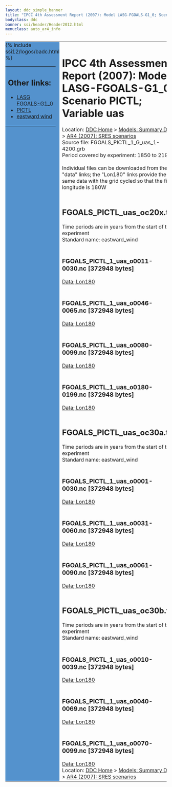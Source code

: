 ```yaml
---
layout: ddc_simple_banner
title: "IPCC 4th Assessment Report (2007): Model LASG-FGOALS-G1_0; Scenario PICTL; Variable uas"
bodyclass: ddc
banner: ssi/header/Header2012.html
menuclass: auto_ar4_info
---
```



<table width="100%" border="0" cellspacing="0" cellpadding="0" style="border-collapse: collapse;">
<tr style="margin:0;padding:0;border:0;">
<td style="margin:0;padding:0;border:0;height:1pt;width:150pt;background:#5492CD;" valign="top" >

<div id="lh-col2" class="auto_ar4_info">
<table class="menumain" bgcolor="#5492CD" cellspacing="0" width="100%" border="0">
<tr><td>
<h2> Other links:</h2>
<ul>
<li><a href="/auto/ar4/model-LASG-FGOALS-G1_0.html">LASG<br/>FGOALS-G1_0</a></li>
<li><a href="/auto/ar4/scenario-PICTL.html">PICTL</a></li>
<li><a href="/auto/ar4/var-eastward_wind.html">eastward wind</a></li>
</ul>
</td></tr>
{% include ssi12/logos/badc.html %}
</table>
</div>
</td>
<td><h1>IPCC 4th Assessment Report (2007): Model LASG-FGOALS-G1_0; Scenario PICTL; Variable uas</h1>

<!-- Breadcrumb1 -->
<div id="breadcrumb1" align="left">
Location: <a href="/index.html">DDC Home</a> > <a href="/sim/gcm_clim/">Models: Summary Data</a>
> <a href="/sim/gcm_clim/SRES_AR4/index.html">AR4 (2007): SRES scenarios</a>
</div>
<!-- End of Breadcrumb1 -->Source file: FGOALS_PICTL_1_G_uas_1-4200.grb
<br/>
Period covered by experiment: 1850 to 2199<br/>
<br/>Individual files can be downloaded from the "data" links; the "Lon180" links provide the same data
         with the grid cycled so that the first longitude is 180W<br/>
<br/><h2>FGOALS_PICTL_uas_oc20x.tar</h2>
Time periods are in years from the start of the experiment<br/>
Standard name: eastward_wind<br>
<br/><h3>FGOALS_PICTL_1_uas_o0011-0030.nc [372948 bytes]</h3>
<a href="/cgi-bin/downl/ar4_nc/uas/FGOALS_PICTL_1_uas_o0011-0030.nc">Data; </a><a href="/cgi-bin/downl/ar4_nc/uas/FGOALS_PICTL_1_uas_o0011-0030.cyto180.nc"> Lon180</a><br/>
<br/><h3>FGOALS_PICTL_1_uas_o0046-0065.nc [372948 bytes]</h3>
<a href="/cgi-bin/downl/ar4_nc/uas/FGOALS_PICTL_1_uas_o0046-0065.nc">Data; </a><a href="/cgi-bin/downl/ar4_nc/uas/FGOALS_PICTL_1_uas_o0046-0065.cyto180.nc"> Lon180</a><br/>
<br/><h3>FGOALS_PICTL_1_uas_o0080-0099.nc [372948 bytes]</h3>
<a href="/cgi-bin/downl/ar4_nc/uas/FGOALS_PICTL_1_uas_o0080-0099.nc">Data; </a><a href="/cgi-bin/downl/ar4_nc/uas/FGOALS_PICTL_1_uas_o0080-0099.cyto180.nc"> Lon180</a><br/>
<br/><h3>FGOALS_PICTL_1_uas_o0180-0199.nc [372948 bytes]</h3>
<a href="/cgi-bin/downl/ar4_nc/uas/FGOALS_PICTL_1_uas_o0180-0199.nc">Data; </a><a href="/cgi-bin/downl/ar4_nc/uas/FGOALS_PICTL_1_uas_o0180-0199.cyto180.nc"> Lon180</a><br/>
<br/><h2>FGOALS_PICTL_uas_oc30a.tar</h2>
Time periods are in years from the start of the experiment<br/>
Standard name: eastward_wind<br>
<br/><h3>FGOALS_PICTL_1_uas_o0001-0030.nc [372948 bytes]</h3>
<a href="/cgi-bin/downl/ar4_nc/uas/FGOALS_PICTL_1_uas_o0001-0030.nc">Data; </a><a href="/cgi-bin/downl/ar4_nc/uas/FGOALS_PICTL_1_uas_o0001-0030.cyto180.nc"> Lon180</a><br/>
<br/><h3>FGOALS_PICTL_1_uas_o0031-0060.nc [372948 bytes]</h3>
<a href="/cgi-bin/downl/ar4_nc/uas/FGOALS_PICTL_1_uas_o0031-0060.nc">Data; </a><a href="/cgi-bin/downl/ar4_nc/uas/FGOALS_PICTL_1_uas_o0031-0060.cyto180.nc"> Lon180</a><br/>
<br/><h3>FGOALS_PICTL_1_uas_o0061-0090.nc [372948 bytes]</h3>
<a href="/cgi-bin/downl/ar4_nc/uas/FGOALS_PICTL_1_uas_o0061-0090.nc">Data; </a><a href="/cgi-bin/downl/ar4_nc/uas/FGOALS_PICTL_1_uas_o0061-0090.cyto180.nc"> Lon180</a><br/>
<br/><h2>FGOALS_PICTL_uas_oc30b.tar</h2>
Time periods are in years from the start of the experiment<br/>
Standard name: eastward_wind<br>
<br/><h3>FGOALS_PICTL_1_uas_o0010-0039.nc [372948 bytes]</h3>
<a href="/cgi-bin/downl/ar4_nc/uas/FGOALS_PICTL_1_uas_o0010-0039.nc">Data; </a><a href="/cgi-bin/downl/ar4_nc/uas/FGOALS_PICTL_1_uas_o0010-0039.cyto180.nc"> Lon180</a><br/>
<br/><h3>FGOALS_PICTL_1_uas_o0040-0069.nc [372948 bytes]</h3>
<a href="/cgi-bin/downl/ar4_nc/uas/FGOALS_PICTL_1_uas_o0040-0069.nc">Data; </a><a href="/cgi-bin/downl/ar4_nc/uas/FGOALS_PICTL_1_uas_o0040-0069.cyto180.nc"> Lon180</a><br/>
<br/><h3>FGOALS_PICTL_1_uas_o0070-0099.nc [372948 bytes]</h3>
<a href="/cgi-bin/downl/ar4_nc/uas/FGOALS_PICTL_1_uas_o0070-0099.nc">Data; </a><a href="/cgi-bin/downl/ar4_nc/uas/FGOALS_PICTL_1_uas_o0070-0099.cyto180.nc"> Lon180</a><br/>
<!-- Breadcrumb2 -->
<div id="breadcrumb2" align="left">
Location: <a href="/index.html">DDC Home</a> > <a href="/sim/gcm_clim/">Models: Summary Data</a>
> <a href="/sim/gcm_clim/SRES_AR4/index.html">AR4 (2007): SRES scenarios</a>
</div>
<!-- End of Breadcrumb2 --></td></tr></table>
